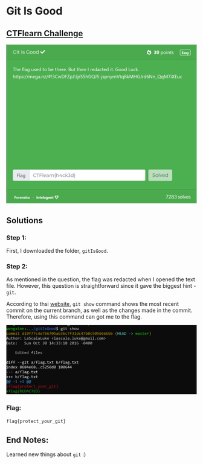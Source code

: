 # Git Is Good

## [CTFlearn Challenge](https://ctflearn.com/challenge/104)
<img src="git is good - solved.png">

## Solutions
### Step 1:
First, I downloaded the folder, ```gitIsGood```. 

### Step 2: 
As mentioned in the question, the flag was redacted when I opened the text file. However, this question is straightforward since it gave the biggest hint - ```git```. 

According to thsi [website](https://git-scm.com/docs/user-manual#repositories-and-branches), ```git show``` command shows the most recent commit on the current branch, as well as the changes made in the commit. Therefore, using this command can got me to the flag. 

<img src="git is good - 1.png">

### Flag: 
```flag{protect_your_git}```

## End Notes: 
Learned new things about ```git``` :)
